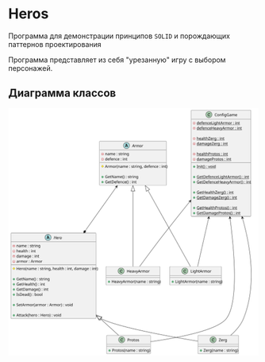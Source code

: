 # Heros

Программа для демонстрации принципов `SOLID` и порождающих паттернов проектирования

Программа представляет из себя "урезанную" игру с выбором персонажей. 

## Диаграмма классов

![class diagram](class_diagram.svg)